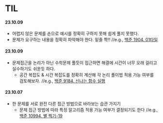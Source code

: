 # TIL

#### 23.10.09
* 어렵지 않은 문제를 손으로 예시를 정확히 구하지 못해 쉽게 풀지 못했다.
* 문제가 요구하는 내용을 정확히 파악해야 한다. 밑줄 쫙!!    //e.g., [백준 1904. 01타일](https://www.acmicpc.net/problem/1904)

#### 23.10.09
* 문제접근을 논리가 아닌 수학문제 풀듯이 접근하면 해결에 시간이 너무 오래 걸리고 실수하기도 쉬운듯 하다.
    * 공간 복잡도 & 시간 복잡도를 정확히 계산해 각 논리 풀이법 적용 가능 여부를 검토해보자.    //e.g., [백준 9184. 신나는 함수 실행](https://www.acmicpc.net/problem/9184)

#### 23.10.07
* 한 문제를 서로 완전 다른 접근 방법으로 바라보는 습관 가지기
    * 문제 접근 방법에 따라 특정 알고리즘 적용 가능 여부가 결정되기도 한다    //e.g., [백준 10994. 별 찍기-19](https://www.acmicpc.net/problem/10994)
